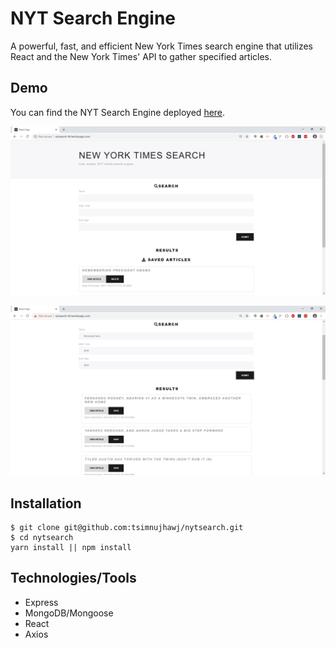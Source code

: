 # NYT Search Engine

A powerful, fast, and efficient New York Times search engine that utilizes React and the New York Times' API to gather specified articles.


## Demo
You can find the NYT Search Engine deployed [here](http://nytsearch-th.herokuapp.com).

![Landing page](resources/nytsearch_1.png)

![Landing page](resources/nytsearch_2.png)

## Installation
```shell
$ git clone git@github.com:tsimnujhawj/nytsearch.git
$ cd nytsearch
yarn install || npm install
```
## Technologies/Tools
- Express
- MongoDB/Mongoose
- React
- Axios
